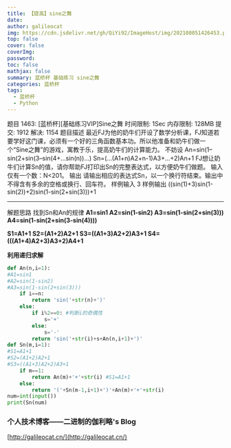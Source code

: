```yaml
---
title: 【提高】sine之舞
date: 
author: galileocat
img: https://cdn.jsdelivr.net/gh/QiYi92/ImageHost/img/202108051426453.png
top: false
cover: false
coverImg: 
password: 
toc: false
mathjax: false
summary: 蓝桥杯 基础练习 sine之舞
categories: 蓝桥杯
tags:
  - 蓝桥杯
  - Python
---
```

题目 1463: [蓝桥杯][基础练习VIP]Sine之舞
时间限制: 1Sec 内存限制: 128MB 提交: 1912 解决: 1154
题目描述
最近FJ为他的奶牛们开设了数学分析课，FJ知道若要学好这门课，必须有一个好的三角函数基本功。所以他准备和奶牛们做一个“Sine之舞”的游戏，寓教于乐，提高奶牛们的计算能力。
不妨设
An=sin(1–sin(2+sin(3–sin(4+...sin(n))...)
Sn=(...(A1+n)A2+n-1)A3+...+2)An+1
FJ想让奶牛们计算Sn的值，请你帮助FJ打印出Sn的完整表达式，以方便奶牛们做题。
输入
仅有一个数：N<201。
输出
请输出相应的表达式Sn，以一个换行符结束。输出中不得含有多余的空格或换行、回车符。
样例输入
3
样例输出
((sin(1)+3)sin(1-sin(2))+2)sin(1-sin(2+sin(3)))+1

---
解题思路
找到Sn和An的规律
**A1=sin1
A2=sin(1-sin2)
A3=sin(1-sin(2+sin(3)))
A4=sin(1-sin(2+sin(3-sin(4))))**
 
**S1=A1+1
S2=(A1+2)A2+1
S3=((A1+3)A2+2)A3+1
S4=(((A1+4)A2+3)A3+2)A4+1**

**利用递归求解**
```python
def An(n,i=1):
#A1=sin1
#A2=sin(1-sin2)
#A3=sin(1-sin(2+sin(3)))
    if i==n:
        return 'sin('+str(n)+')'
    else:
        if i%2==0: #判断i的奇偶性
            s='+'
        else:
            s='-'
        return 'sin('+str(i)+s+An(n,i+1)+')'
def Sn(m,i=1):
#S1=A1+1
#S2=(A1+2)A2+1
#S3=((A1+3)A2+2)A3+1
    if m==1:
        return An(m)+'+'+str(i) #S1=A1+1
    else:
        return '('+Sn(m-1,i+1)+')'+An(m)+'+'+str(i)
num=int(input())
print(Sn(num)
```


### 个人技术博客——二进制的伽利略's Blog
[http://galileocat.cn/](http://galileocat.cn/)